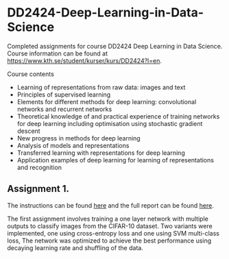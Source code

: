 # DD2424-Deep-Learning-in-Data-Science
Completed assignments for course DD2424 Deep Learning in Data Science. Course information can be found at https://www.kth.se/student/kurser/kurs/DD2424?l=en. 

Course contents

* Learning of representations from raw data: images and text
* Principles of supervised learning
* Elements for different methods for deep learning: convolutional networks and recurrent networks
* Theoretical knowledge of and practical experience of training networks for deep learning including optimisation using stochastic gradient descent
* New progress in methods for deep learning
* Analysis of models and representations
* Transferred learning with representations for deep learning
* Application examples of deep learning for learning of representations and recognition


## Assignment 1.

The instructions can be found [here](https://github.com/jacobmalmberg/DD2424-Deep-Learning-in-Data-Science/blob/master/Assignment%201/Assignment1.pdf) and the full report can be found [here](https://github.com/jacobmalmberg/DD2424-Deep-Learning-in-Data-Science/blob/master/Assignment%201/DD2424_Ass1.pdf).

The first assignment involves training a one layer network with multiple outputs to classify images from the CIFAR-10 dataset. Two variants were implemented, one using cross-entropy loss and one using SVM multi-class loss, The network was optimized to achieve the best performance using decaying learning rate and shuffling of the data.
